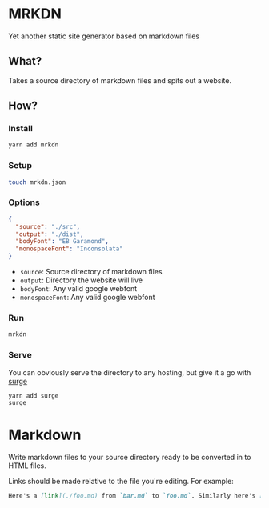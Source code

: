 # MRKDN

Yet another static site generator based on markdown files

## What?

Takes a source directory of markdown files and spits out a website.

## How?

### Install

```bash
yarn add mrkdn
```

### Setup

```bash
touch mrkdn.json
```

### Options

```json
{
  "source": "./src",
  "output": "./dist",
  "bodyFont": "EB Garamond",
  "monospaceFont": "Inconsolata"
}
```

- `source`: Source directory of markdown files
- `output`: Directory the website will live
- `bodyFont`: Any valid google webfont
- `monospaceFont`: Any valid google webfont 

### Run

```bash
mrkdn
```

### Serve

You can obviously serve the directory to any hosting, but give it a go with [surge](surge.sh)

```bash
yarn add surge
surge
```

# Markdown

Write markdown files to your source directory ready to be converted in to HTML files.

Links should be made relative to the file you're editing. For example:

```markdown
Here's a [link](./foo.md) from `bar.md` to `foo.md`. Similarly here's [another link](./foo/bar/baz.md) traversing directories.
```
